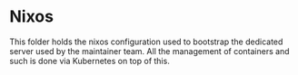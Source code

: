 # Nixos

This folder holds the nixos configuration used to bootstrap the dedicated server used by the maintainer team. 
All the management of containers and such is done via Kubernetes on top of this.